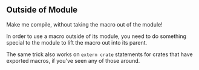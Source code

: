 ## Outside of Module

Make me compile, without taking the macro out of the module!

<div class="hint">
  In order to use a macro outside of its module, you need to do something special to the module to lift the macro out into its parent.

  The same trick also works on `extern crate` statements for crates that have exported macros, if you've seen any of those around.
</div>
